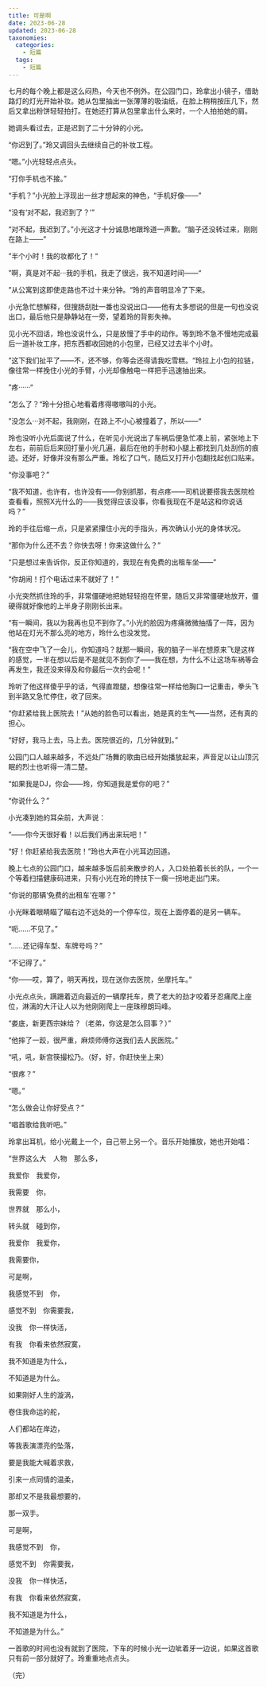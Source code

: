 ```yaml
---
title: 可是啊
date: 2023-06-28
updated: 2023-06-28
taxonomies:
  categories:
    - 短篇
  tags:
    - 短篇
---
```


七月的每个晚上都是这么闷热，今天也不例外。在公园门口，玲拿出小镜子，借助路灯的灯光开始补妆。她从包里抽出一张薄薄的吸油纸，在脸上稍稍按压几下，然后又拿出粉饼轻轻拍打。在她还打算从包里拿出什么来时，一个人拍拍她的肩。

她调头看过去，正是迟到了二十分钟的小光。

“你迟到了。”玲又调回头去继续自己的补妆工程。

“嗯。”小光轻轻点点头。

“打你手机也不接。”

“手机？”小光脸上浮现出一丝才想起来的神色，“手机好像——”

“没有‘对不起，我迟到了？’”

“对不起，我迟到了。”小光这才十分诚恳地跟玲道一声歉。“脑子还没转过来，刚刚在路上——”

”半个小时！我的妆都化了！“

”啊，真是对不起···我的手机，我走了很远，我不知道时间——“

”从公寓到这即使走路也不过十来分钟。“玲的声音明显冷了下来。

小光急忙想解释，但搜肠刮肚一番也没说出口——他有太多想说的但是一句也没说出口，最后他只是静静站在一旁，望着玲的背影失神。

见小光不回话，玲也没说什么，只是放慢了手中的动作。等到玲不急不慢地完成最后一道补妆工序，把东西都收回她的小包里，已经又过去半个小时。

”这下我们扯平了——不，还不够，你等会还得请我吃雪糕。“玲拉上小包的拉链，像往常一样挽住小光的手臂，小光却像触电一样把手迅速抽出来。

”疼······“

”怎么了？“玲十分担心地看着疼得嗷嗷叫的小光。

”没怎么···对不起，我刚刚，在路上不小心被撞着了，所以——“

玲也没听小光后面说了什么，在听见小光说出了车祸后便急忙凑上前，紧张地上下左右，前前后后来回打量小光几遍，最后在他的手肘和小腿上都找到几处刮伤的痕迹。还好，好像并没有那么严重。玲松了口气，随后又打开小包翻找起创口贴来。

“你没事吧？”

“我不知道，也许有，也许没有——你别抓那，有点疼——司机说要搭我去医院检查看看，照照X光什么的——我觉得应该没事，你看我现在不是站这和你说话吗？”

玲的手往后缩一点，只是紧紧攥住小光的手指头，再次确认小光的身体状况。

“那你为什么还不去？你快去呀！你来这做什么？”

“只是想过来告诉你，反正你知道的，我现在有免费的出租车坐——”

“你胡闹！打个电话过来不就好了！”

小光突然抓住玲的手，非常僵硬地把她轻轻抱在怀里，随后又非常僵硬地放开，僵硬得就好像他的上半身子刚刚长出来。

“有一瞬间，我以为我再也见不到你了。”小光的脸因为疼痛微微抽搐了一阵，因为他站在灯光不那么亮的地方，玲什么也没发觉。

“我在空中飞了一会儿，你知道吗？就那一瞬间，我的脑子一半在想原来飞是这样的感觉，一半在想以后是不是就见不到你了——我在想，为什么不让这场车祸等会再发生，我还没来得及和你最后一次约会呢！”

玲听了他这样傻乎乎的话，气得直蹬腿，想像往常一样给他胸口一记重击，拳头飞到半路又急忙停住，收了回来。

“你赶紧给我上医院去！”从她的脸色可以看出，她是真的生气——当然，还有真的担心。

“好好，我马上去，马上去。医院很近的，几分钟就到。”

公园门口人越来越多，不远处广场舞的歌曲已经开始播放起来，声音足以让山顶沉眠的烈士也听得一清二楚。

“如果我是DJ，你会——玲，你知道我是爱你的吧？”

“你说什么？”

小光凑到她的耳朵前，大声说：

“——你今天很好看！以后我们再出来玩吧！”

“好！你赶紧给我去医院！”玲也大声在小光耳边回道。

晚上七点的公园门口，越来越多饭后前来散步的人，入口处拍着长长的队，一个一个等着扫描健康码进来，只有小光在玲的搀扶下一瘸一拐地走出门来。

“你说的那辆‘免费的出租车’在哪？”

小光眯着眼睛瞄了瞄右边不远处的一个停车位，现在上面停着的是另一辆车。

“呃……不见了。”

“……还记得车型、车牌号吗？”

“不记得了。”

“你——哎，算了，明天再找，现在送你去医院，坐摩托车。”

小光点点头，蹒跚着迈向最近的一辆摩托车，费了老大的劲才咬着牙忍痛爬上座位，淋漓的大汗让人以为他刚刚爬上一座珠穆朗玛峰。

“娄底，新更西宗妹给？（老弟，你这是怎么回事？）”

“他摔了一跤，很严重，麻烦师傅你送我们去人民医院。”

“吼，吼，新宫筷撮松乃。（好，好，你赶快坐上来）

“很疼？”

“嗯。”

“怎么做会让你好受点？”

“唱首歌给我听吧。”

玲拿出耳机，给小光戴上一个，自己带上另一个。音乐开始播放，她也开始唱：

“世界这么大　人物　那么多，

我爱你　我爱你，

我需要　你，

世界就　那么小，

转头就　碰到你，

我爱你　我爱你，

我需要你，

可是啊，

我感觉不到　你，

感觉不到　你需要我，

没我　你一样快活，

有我　你看来依然寂寞，

我不知道是为什么，

不知道是为什么。

如果刚好人生的漩涡，

卷住我命运的舵，

人们都站在岸边，

等我表演漂亮的坠落，

要是我能大喊着求救，

引来一点同情的温柔，

那却又不是我最想要的，

那一双手。

可是啊，

我感觉不到　你，

感觉不到　你需要我，

没我　你一样快活，

有我　你看来依然寂寞，

我不知道是为什么，

不知道是为什么。”

一首歌的时间也没有就到了医院，下车的时候小光一边呲着牙一边说，如果这首歌只有前一部分就好了。玲重重地点点头。

（完）